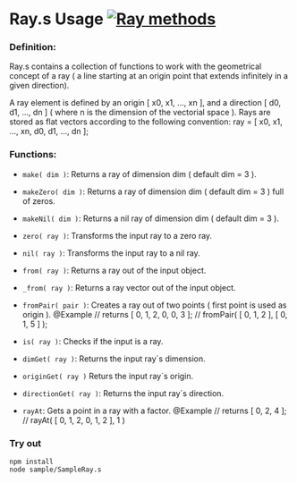 
# Ray.s Usage [![Ray methods](https://travis-ci.org/Wandalen/wMathConcepts.svg?branch=master)](https://github.com/Wandalen/wMathConcepts/blob/master/staging/dwtools/amath/geometric/Ray.s)

### Definition:
  Ray.s contains a collection of functions to work with the geometrical concept of a ray ( a line starting at an origin point that extends infinitely in a given direction).

  A ray element is defined by an origin [ x0, x1, ..., xn ], and a direction [ d0, d1, ..., dn ] ( where n is the dimension of the vectorial space ).
  Rays are stored as flat vectors according to the following convention: ray = [ x0, x1, ..., xn, d0, d1, ..., dn ];

### Functions:
  - `make( dim )`: Returns a ray of dimension dim ( default dim = 3 ).
  - `makeZero( dim )`: Returns a ray of dimension dim ( default dim = 3 ) full of zeros.
  - `makeNil( dim )`: Returns a nil ray of dimension dim ( default dim = 3 ).
  - `zero( ray )`: Transforms the input ray to a zero ray.
  - `nil( ray )`: Transforms the input ray to a nil ray.

  - `from( ray )`: Returns a ray out of the input object.
  - `_from( ray )`: Returns a ray vector out of the input object.
  - `fromPair( pair )`: Creates a ray out of two points ( first point is used as origin ).
      @Example
      // returns [ 0, 1, 2, 0, 0, 3 ];
      // fromPair( [ 0, 1, 2 ], [ 0, 1, 5 ] );

  - `is( ray )`: Checks if the input is a ray.      
  - `dimGet( ray )`: Returns the input ray´s dimension.
  - `originGet( ray )` Returs the input ray´s origin.
  - `directionGet( ray )`: Returns the input ray´s direction.

  - `rayAt`: Gets a point in a ray with a factor.
      @Example
      // returns [ 0, 2, 4 ];
      // rayAt( [ 0, 1, 2, 0, 1, 2 ], 1 )

### Try out  
```
npm install
node sample/SampleRay.s
```
